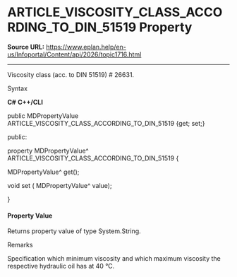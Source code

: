 # ARTICLE_VISCOSITY_CLASS_ACCORDING_TO_DIN_51519 Property

**Source URL:** https://www.eplan.help/en-us/Infoportal/Content/api/2026/topic1716.html

---

Viscosity class (acc. to DIN 51519) # 26631.

Syntax

**C#**
**C++/CLI**


public MDPropertyValue ARTICLE_VISCOSITY_CLASS_ACCORDING_TO_DIN_51519 {get; set;}

public:

property MDPropertyValue^ ARTICLE_VISCOSITY_CLASS_ACCORDING_TO_DIN_51519 {

   MDPropertyValue^ get();

   void set (    MDPropertyValue^ value);

}


#### Property Value

Returns property value of type System.String.

Remarks

Specification which minimum viscosity and which maximum viscosity the respective hydraulic oil has at 40 °C.
